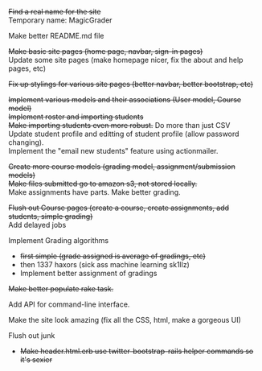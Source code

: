 ~~Find a real name for the site~~  
Temporary name: MagicGrader

Make better README.md file

~~Make basic site pages (home page, navbar, sign-in pages)~~  
Update some site pages (make homepage nicer, fix the about and help pages, etc)

~~Fix up stylings for various site pages (better navbar, better bootstrap, etc)~~

~~Implement various models and their associations (User model, Course model)~~  
~~Implement roster and importing students~~  
~~Make importing students even more robust.~~ Do more than just CSV  
Update student profile and editting of student profile (allow password changing).  
Implement the "email new students" feature using actionmailer.  

~~Create more course models (grading model, assignment/submission models)~~  
~~Make files submitted go to amazon s3, not stored locally.~~  
Make assignments have parts. Make better grading.

~~Flush out Course pages (create a course, create assignments, add students, simple grading)~~  
Add delayed jobs

Implement Grading algorithms  
  * ~~first simple (grade assigned is average of gradings, etc)~~
  * then 1337 haxors (sick ass machine learning sk1llz)  
  * Implement better assignment of gradings  

~~Make better populate rake task.~~

Add API for command-line interface.

Make the site look amazing (fix all the CSS, html, make a gorgeous UI)

Flush out junk
  * ~~Make header.html.erb use twitter-bootstrap-rails helper commands so it's sexier~~
